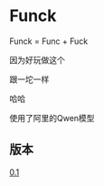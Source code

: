 # Funck

Funck = Func + Fuck

因为好玩做这个

跟一坨一样

哈哈

使用了阿里的Qwen模型

## 版本

[0.1](../../releases/tag/0.1)
